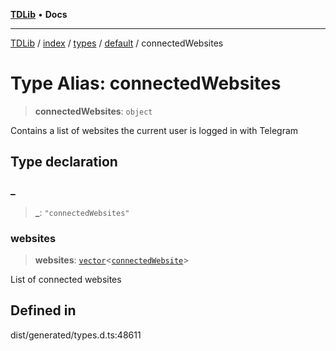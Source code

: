 [**TDLib**](../../../../../../README.md) • **Docs**

***

[TDLib](../../../../../../modules.md) / [index](../../../../../README.md) / [types](../../../README.md) / [default](../README.md) / connectedWebsites

# Type Alias: connectedWebsites

> **connectedWebsites**: `object`

Contains a list of websites the current user is logged in with Telegram

## Type declaration

### \_

> **\_**: `"connectedWebsites"`

### websites

> **websites**: [`vector`](vector.md)\<[`connectedWebsite`](connectedWebsite.md)\>

List of connected websites

## Defined in

dist/generated/types.d.ts:48611
